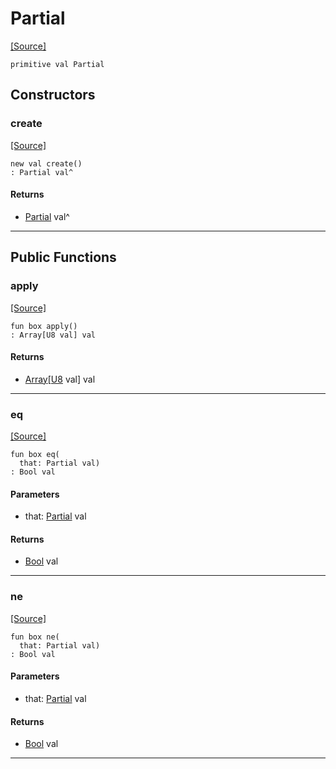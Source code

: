 # Partial
<span class="source-link">[[Source]](src/mqtt-assembler/tests.md#L-0-18)</span>
```pony
primitive val Partial
```

## Constructors

### create
<span class="source-link">[[Source]](src/mqtt-assembler/tests.md#L-0-18)</span>


```pony
new val create()
: Partial val^
```

#### Returns

* [Partial](mqtt-assembler-Partial.md) val^

---

## Public Functions

### apply
<span class="source-link">[[Source]](src/mqtt-assembler/tests.md#L-0-18)</span>


```pony
fun box apply()
: Array[U8 val] val
```

#### Returns

* [Array](builtin-Array.md)\[[U8](builtin-U8.md) val\] val

---

### eq
<span class="source-link">[[Source]](src/mqtt-assembler/tests.md#L-0-18)</span>


```pony
fun box eq(
  that: Partial val)
: Bool val
```
#### Parameters

*   that: [Partial](mqtt-assembler-Partial.md) val

#### Returns

* [Bool](builtin-Bool.md) val

---

### ne
<span class="source-link">[[Source]](src/mqtt-assembler/tests.md#L-0-18)</span>


```pony
fun box ne(
  that: Partial val)
: Bool val
```
#### Parameters

*   that: [Partial](mqtt-assembler-Partial.md) val

#### Returns

* [Bool](builtin-Bool.md) val

---


